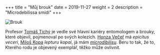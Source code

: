 +++
title = "Můj brouk"
date = 2019-11-27
weight = 2
description = "Microdebilissa smidi"
+++

![Brouk](/images/brouk.jpg "Microdebilissa smidi")


Profesor [Tomáš Tichý](https://homel.vsb.cz/~tic02/) je vedle své hlavní kariéry entomologem a brouky, které objevil, pojmenoval po svých kolezích. [Honza Večeř](https://www.mff.cuni.cz/cs/fakulta/organizacni-struktura/lide?hdl=9010) má *epicitus veceri*, [Miloš Kopa](https://www.mff.cuni.cz/cs/fakulta/organizacni-struktura/lide?hdl=3533) *lepturu kopai*, já mám [*microdibilisu*](http://titan.gbif.fr/sel_genann1.php?numero=39831). Beru to tak, že to, Kterého rodu je objevený exemplář, těžko může ovlivnit.


